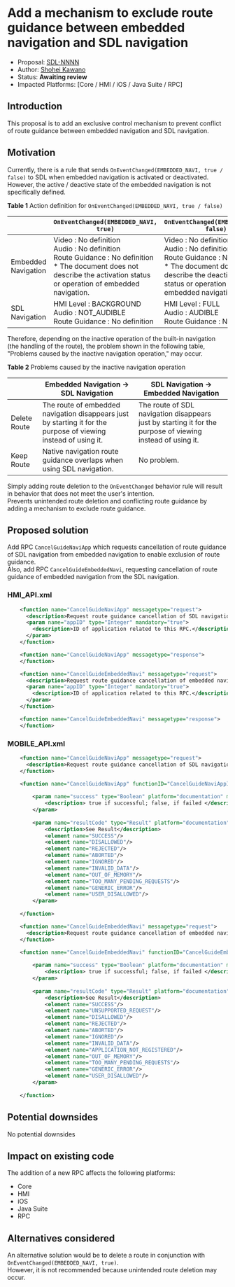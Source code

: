 # Add a mechanism to exclude route guidance between embedded navigation and SDL navigation

* Proposal: [SDL-NNNN](NNNN-Add-a-mechanism-to-exclude-route-guidance-between-embedded-navigation-and-SDL-navigation.md)
* Author: [Shohei Kawano](https://github.com/Shohei-Kawano)
* Status: **Awaiting review** 
* Impacted Platforms: [Core / HMI / iOS / Java Suite / RPC]

## Introduction

This proposal is to add an exclusive control mechanism to prevent conflict of route guidance between embedded navigation and SDL navigation.  

## Motivation

Currently, there is a rule that sends `OnEventChanged(EMBEDDED_NAVI, true / false)` to SDL when embedded navigation is activated or deactivated.  
However, the active / deactive state of the embedded navigation is not specifically defined.  

**Table 1** Action definition for `OnEventChanged(EMBEDDED_NAVI, true / false)`  

| | `OnEventChanged(EMBEDDED_NAVI, true)` | `OnEventChanged(EMBEDDED_NAVI, false)` |
|----|----|----|
|Embedded Navigation|Video : No definition <br> Audio : No definition <br> Route Guidance : No definition <br> * The document does not describe the activation status or operation of embedded navigation.|Video : No definition <br> Audio : No definition <br> Route Guidance : No definition <br> * The document does not describe the deactivation status or operation of embedded navigation.|
|SDL Navigation|HMI Level : BACKGROUND<br>Audio : NOT_AUDIBLE<br>Route Guidance : No definition|HMI Level : FULL<br>Audio : AUDIBLE<br>Route Guidance : No definition|

Therefore, depending on the inactive operation of the built-in navigation (the handling of the route), the problem shown in the following table, "Problems caused by the inactive navigation operation," may occur.  

**Table 2** Problems caused by the inactive navigation operation

| |Embedded Navigation -> SDL Navigation|SDL Navigation -> Embedded Navigation|
|----|----|----|
|Delete Route|The route of embedded navigation disappears just by starting it for the purpose of viewing instead of using it.|The route of SDL navigation disappears just by starting it for the purpose of viewing instead of using it.|
|Keep Route|Native navigation route guidance overlaps when using SDL navigation.|No problem.|

Simply adding route deletion to the `OnEventChanged` behavior rule will result in behavior that does not meet the user's intention.  
Prevents unintended route deletion and conflicting route guidance by adding a mechanism to exclude route guidance.  


## Proposed solution

Add RPC `CancelGuideNaviApp` which requests cancellation of route guidance of SDL navigation from embedded navigation to enable exclusion of route guidance.  
Also, add RPC `CancelGuideEmbeddedNavi`, requesting cancellation of route guidance of embedded navigation from the SDL navigation.  

### HMI_API.xml
```xml
    <function name="CancelGuideNaviApp" messagetype="request">
      <description>Request route guidance cancellation of SDL navigation</description>
      <param name="appID" type="Integer" mandatory="true">
        <description>ID of application related to this RPC.</description>
      </param>
    </function>

    <function name="CancelGuideNaviApp" messagetype="response">
    </function>

    <function name="CancelGuideEmbeddedNavi" messagetype="request">
      <description>Request route guidance cancellation of embedded navigation</description>
      <param name="appID" type="Integer" mandatory="true">
        <description>ID of application related to this RPC.</description>
      </param>
    </function>

    <function name="CancelGuideEmbeddedNavi" messagetype="response">
    </function>
```

### MOBILE_API.xml
```xml
    <function name="CancelGuideNaviApp" messagetype="request">
      <description>Request route guidance cancellation of SDL navigation</description>
    </function>

    <function name="CancelGuideNaviApp" functionID="CancelGuideNaviAppID" messagetype="response">
        
        <param name="success" type="Boolean" platform="documentation" mandatory="true">
            <description> true if successful; false, if failed </description>
        </param>
        
        <param name="resultCode" type="Result" platform="documentation" mandatory="true">
            <description>See Result</description>
            <element name="SUCCESS"/>
            <element name="DISALLOWED"/>
            <element name="REJECTED"/>
            <element name="ABORTED"/>
            <element name="IGNORED"/>
            <element name="INVALID_DATA"/>
            <element name="OUT_OF_MEMORY"/>
            <element name="TOO_MANY_PENDING_REQUESTS"/>
            <element name="GENERIC_ERROR"/>
            <element name="USER_DISALLOWED"/>
        </param>
        
    </function>

    <function name="CancelGuideEmbeddedNavi" messagetype="request">
      <description>Request route guidance cancellation of embedded navigation</description>
    </function>

    <function name="CancelGuideEmbeddedNavi" functionID="CancelGuideEmbeddedNaviID" messagetype="response">
        
        <param name="success" type="Boolean" platform="documentation" mandatory="true">
            <description> true if successful; false, if failed </description>
        </param>
        
        <param name="resultCode" type="Result" platform="documentation" mandatory="true">
            <description>See Result</description>
            <element name="SUCCESS"/>
            <element name="UNSUPPORTED_REQUEST"/>
            <element name="DISALLOWED"/>
            <element name="REJECTED"/>
            <element name="ABORTED"/>
            <element name="IGNORED"/>
            <element name="INVALID_DATA"/>
            <element name="APPLICATION_NOT_REGISTERED"/>
            <element name="OUT_OF_MEMORY"/>
            <element name="TOO_MANY_PENDING_REQUESTS"/>
            <element name="GENERIC_ERROR"/>
            <element name="USER_DISALLOWED"/>
        </param>
        
    </function>
```

## Potential downsides

No potential downsides  

## Impact on existing code

The addition of a new RPC affects the following platforms:  
- Core
- HMI
- iOS
- Java Suite
- RPC

## Alternatives considered

An alternative solution would be to delete a route in conjunction with `OnEventChanged(EMBEDDED_NAVI, true)`.  
However, it is not recommended because unintended route deletion may occur.  
